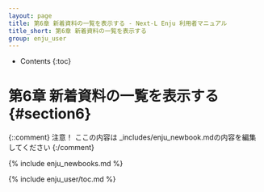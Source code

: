 ```yaml
---
layout: page
title: 第6章 新着資料の一覧を表示する - Next-L Enju 利用者マニュアル
title_short: 第6章 新着資料の一覧を表示する
group: enju_user
---
```


* Contents
{:toc}

第6章 新着資料の一覧を表示する {#section6}
==========================================

{::comment} 
注意！ ここの内容は _includes/enju_newbook.mdの内容を編集してください 
{:/comment}

{% include enju_newbooks.md %} 

{% include enju_user/toc.md %}